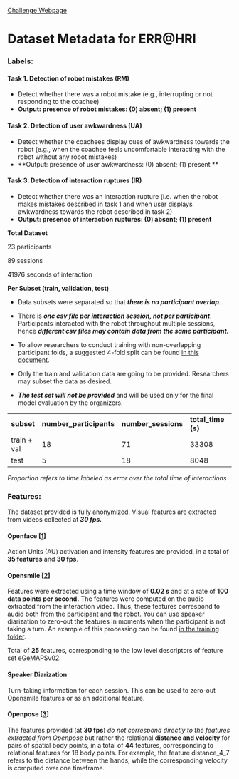 

[Challenge Webpage](https://sites.google.com/cam.ac.uk/err-hri/)


# Dataset Metadata for ERR@HRI


### Labels:


#### Task 1. Detection of robot mistakes (RM)



* Detect whether there was a robot mistake (e.g., interrupting or not responding to the coachee)
* **Output: presence of robot mistakes: (0) absent; (1) present**


#### Task 2. Detection of user awkwardness (UA)



* Detect whether the coachees display cues of awkwardness towards the robot (e.g., when the coachee feels uncomfortable interacting with the robot without any robot mistakes)
* **Output: presence of user awkwardness: (0) absent; (1) present **


#### Task 3. Detection of interaction ruptures (IR)



* Detect whether there was an interaction rupture (i.e. when the robot makes mistakes described in task 1 and when user displays awkwardness towards the robot described in task 2)
* **Output: presence of interaction ruptures: (0) absent; (1) present**

**Total Dataset**

23 participants

89 sessions

41976 seconds of interaction

**Per Subset (train, validation, test)**



* Data subsets were separated so that **_there is no participant overlap_**.
* There is **_one csv file per interaction session, not per participant_**. Participants interacted with the robot throughout multiple sessions, hence **_different csv files may contain data from the same participant._**

* To allow researchers to conduct training with non-overlapping participant folds, a suggested 4-fold split can be found [in this document](./fold_split.csv).

* Only the train and validation data are going to be provided. Researchers may subset the data as desired.
* **_The test set will not be provided_** and will be used only for the final model evaluation by the organizers.

<table>
  <tr>
   <td>
<strong>subset</strong>
   </td>
   <td><strong>number_participants</strong>
   </td>
   <td><strong>number_sessions</strong>
   </td>
   <td><strong>total_time (s)</strong>
   </td>
   <td><strong>time_rm</strong>
   </td>
   <td><strong>proportion_rm</strong>
   </td>
   <td><strong>time_ua (s)</strong>
   </td>
   <td><strong>proportion_ua</strong>
   </td>
   <td><strong>time_ir (s)</strong>
   </td>
   <td><strong>proportion_ir</strong>
   </td>
  </tr>
  <tr>
   <td>train + val
   </td>
   <td>18
   </td>
   <td>71
   </td>
   <td>33308
   </td>
   <td>5320
   </td>
   <td>0.16
   </td>
   <td>5182
   </td>
   <td>0.16
   </td>
   <td>8679
   </td>
   <td>0.26
   </td>
  </tr>
  <tr>
   <td>test
   </td>
   <td>5
   </td>
   <td>18
   </td>
   <td>8048
   </td>
   <td>1399
   </td>
   <td>0.17
   </td>
   <td>1875
   </td>
   <td>0.23
   </td>
   <td>2738
   </td>
   <td>0.34
   </td>
  </tr>
</table>


_Proportion refers to time labeled as error over the total time of interactions_


### Features:

The dataset provided is fully anonymized. Visual features are extracted from videos collected at **_30 fps._**


#### Openface [[1](https://github.com/TadasBaltrusaitis/OpenFace/)]

Action Units (AU) activation and intensity features are provided, in a total of **35 features** and **30 fps**.


#### Opensmile [[2](https://audeering.github.io/opensmile-python/)]

Features were extracted using a time window of **0.02 s** and at a rate of **100 data points per second.**
The features were computed on the audio extracted from the interaction video. Thus, these features correspond to audio both from the participant and the robot. You can use speaker diarization to zero-out the features in moments when the participant is not taking a turn. An example of this processing can be found [in the training folder](../training/).

Total of **25** features, corresponding to the low level descriptors of feature set eGeMAPSv02.

#### Speaker Diarization

Turn-taking information for each session. This can be used to zero-out Opensmile features or as an additional feature.

#### Openpose [[3](https://github.com/CMU-Perceptual-Computing-Lab/openpose)]

The features provided (at **30 fps**)  _do not correspond directly to the features extracted from Openpose_ but rather the relational **distance and velocity** for pairs of spatial body points, in a total of **44** features, corresponding to relational features for 18 body points. For example, the feature distance_4_7 refers to the distance between the hands, while the corresponding velocity is computed over one timeframe. 
